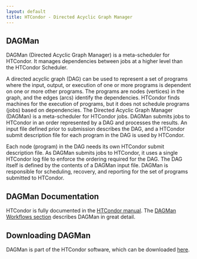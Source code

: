 ```yaml
---
layout: default
title: HTCondor - Directed Acyclic Graph Manager
---
```


<!-- Page body -->
<h2> DAGMan </h2>

<p>
DAGMan (Directed Acyclic Graph Manager) is a meta-scheduler for
HTCondor.  It manages dependencies between jobs at a higher level than
the HTCondor Scheduler.
</p>

<p>
A directed acyclic graph (DAG) can be used to represent a set of
programs where the input, output, or execution of one or more programs
is dependent on one or more other programs. The programs are nodes
(vertices) in the graph, and the edges (arcs) identify the
dependencies. HTCondor finds machines for the execution of programs, but
it does not schedule programs (jobs) based on dependencies. The
Directed Acyclic Graph Manager (DAGMan) is a meta-scheduler for HTCondor
jobs. DAGMan submits jobs to HTCondor in an order represented by a DAG
and processes the results. An input file defined prior to submission
describes the DAG, and a HTCondor submit description file for each
program in the DAG is used by HTCondor.
</p>

<p>
Each node (program) in the DAG needs its own HTCondor submit description
file. As DAGMan submits jobs to HTCondor, it uses a single HTCondor log
file to enforce the ordering required for the DAG. The DAG itself is
defined by the contents of a DAGMan input file. DAGMan is responsible
for scheduling, recovery, and reporting for the set of programs
submitted to HTCondor.
</p>

<h2> DAGMan Documentation </h2>

<p>
HTCondor is fully documented in the <a
href="https://htcondor.readthedocs.io/en/latest">HTCondor manual</a>.
<!-- Note:  the link below will break if the manual sections change! -->
The <a
href="https://htcondor.readthedocs.io/en/latest/users-manual/dagman-workflows.html">
DAGMan Workflows section</a>
describes DAGMan in great detail.
</p>

<h2> Downloading DAGMan </h2>

<p>
DAGMan is part of the HTCondor software, which can be downloaded
<a href="http://research.cs.wisc.edu/htcondor/downloads">here</a>.
</p>